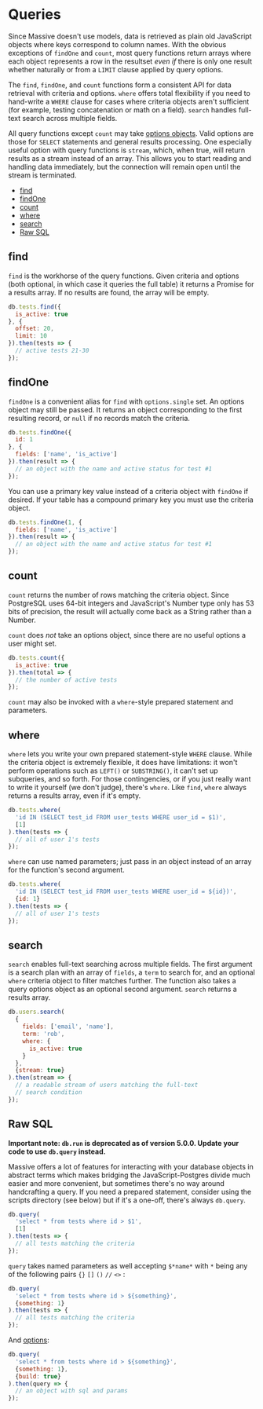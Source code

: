 # Queries

Since Massive doesn't use models, data is retrieved as plain old JavaScript objects where keys correspond to column names. With the obvious exceptions of `findOne` and `count`, most query functions return arrays where each object represents a row in the resultset _even if_ there is only one result whether naturally or from a `LIMIT` clause applied by query options.

The `find`, `findOne`, and `count` functions form a consistent API for data retrieval with criteria and options. `where` offers total flexibility if you need to hand-write a `WHERE` clause for cases where criteria objects aren't sufficient (for example, testing concatenation or math on a field). `search` handles full-text search across multiple fields.

All query functions except `count` may take [options objects](options). Valid options are those for `SELECT` statements and general results processing. One especially useful option with query functions is `stream`, which, when true, will return results as a stream instead of an array. This allows you to start reading and handling data immediately, but the connection will remain open until the stream is terminated.

<!-- vim-markdown-toc GFM -->

* [find](#find)
* [findOne](#findone)
* [count](#count)
* [where](#where)
* [search](#search)
* [Raw SQL](#raw-sql)

<!-- vim-markdown-toc -->

## find

`find` is the workhorse of the query functions. Given criteria and options (both optional, in which case it queries the full table) it returns a Promise for a results array. If no results are found, the array will be empty.

```javascript
db.tests.find({
  is_active: true
}, {
  offset: 20,
  limit: 10
}).then(tests => {
  // active tests 21-30
});
```

## findOne

`findOne` is a convenient alias for `find` with `options.single` set. An options object may still be passed. It returns an object corresponding to the first resulting record, or `null` if no records match the criteria.

```javascript
db.tests.findOne({
  id: 1
}, {
  fields: ['name', 'is_active']
}).then(result => {
  // an object with the name and active status for test #1
});
```

You can use a primary key value instead of a criteria object with `findOne` if desired. If your table has a compound primary key you must use the criteria object.

```javascript
db.tests.findOne(1, {
  fields: ['name', 'is_active']
}).then(result => {
  // an object with the name and active status for test #1
});
```

## count

`count` returns the number of rows matching the criteria object. Since PostgreSQL uses 64-bit integers and JavaScript's Number type only has 53 bits of precision, the result will actually come back as a String rather than a Number.

`count` does _not_ take an options object, since there are no useful options a user might set.

```javascript
db.tests.count({
  is_active: true
}).then(total => {
  // the number of active tests
});
```

`count` may also be invoked with a `where`-style prepared statement and parameters.

## where

`where` lets you write your own prepared statement-style `WHERE` clause. While the criteria object is extremely flexible, it does have limitations: it won't perform operations such as `LEFT()` or `SUBSTRING()`, it can't set up subqueries, and so forth. For those contingencies, or if you just really want to write it yourself (we don't judge), there's `where`. Like `find`, `where` always returns a results array, even if it's empty.

```javascript
db.tests.where(
  'id IN (SELECT test_id FROM user_tests WHERE user_id = $1)',
  [1]
).then(tests => {
  // all of user 1's tests
});
```

`where` can use named parameters; just pass in an object instead of an array for the function's second argument.

```javascript
db.tests.where(
  'id IN (SELECT test_id FROM user_tests WHERE user_id = ${id})',
  {id: 1}
).then(tests => {
  // all of user 1's tests
});
```

## search

`search` enables full-text searching across multiple fields. The first argument is a search plan with an array of `fields`, a `term` to search for, and an optional `where` criteria object to filter matches further. The function also takes a query options object as an optional second argument. `search` returns a results array.

```javascript
db.users.search(
  {
    fields: ['email', 'name'],
    term: 'rob',
    where: {
      is_active: true
    }
  },
  {stream: true}
).then(stream => {
  // a readable stream of users matching the full-text
  // search condition
});
```

## Raw SQL

**Important note: `db.run` is deprecated as of version 5.0.0. Update your code to use `db.query` instead.**

Massive offers a lot of features for interacting with your database objects in abstract terms which makes bridging the JavaScript-Postgres divide much easier and more convenient, but sometimes there's no way around handcrafting a query. If you need a prepared statement, consider using the scripts directory (see below) but if it's a one-off, there's always `db.query`.

```javascript
db.query(
  'select * from tests where id > $1',
  [1]
).then(tests => {
  // all tests matching the criteria
});
```

`query` takes named parameters as well accepting `$*name*` with `*` being any of the following pairs `{}` `[]` `()` `//` `<>` :

```javascript
db.query(
  'select * from tests where id > ${something}',
  {something: 1}
).then(tests => {
  // all tests matching the criteria
});
```

And [options](options):

```javascript
db.query(
  'select * from tests where id > ${something}',
  {something: 1},
  {build: true}
).then(query => {
  // an object with sql and params
});
```
